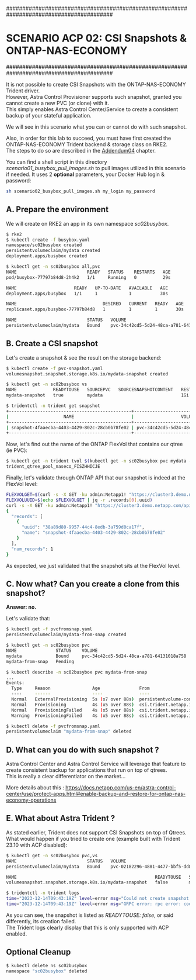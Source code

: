 #########################################################################################
# SCENARIO ACP 02: CSI Snapshots & ONTAP-NAS-ECONOMY
#########################################################################################

It is not possible to create CSI Snapshots with the ONTAP-NAS-ECONOMY Trident driver.  
However, Astra Control Provisioner supports such snapshot, granted you cannot create a new PVC (or clone) with it.  
This simply enables Astra Control Center/Service to create a consistent backup of your stateful application.  

We will see in this scenario what you can or cannot do with such snapshot.  

Also, in order for this lab to succeed, you must have first created the ONTAP-NAS-ECONOMY Trident backend & storage class on RKE2.  
The steps to do so are described in the [Addendum04](../../Addendum/Addenda04/) chapter.  

You can find a shell script in this directory _scenario01_busybox_pull_images.sh_ to pull images utilized in this scenario if needed. It uses 2 **optional** parameters, your Docker Hub login & password:

```bash
sh scenario02_busybox_pull_images.sh my_login my_password
```

## A. Prepare the environment

We will create on RKE2 an app in its own namespace _sc02busybox_.  
```bash
$ rke2
$ kubectl create -f busybox.yaml
namespace/sc02busybox created
persistentvolumeclaim/mydata created
deployment.apps/busybox created

$ kubectl get -n sc02busybox all,pvc
NAME                           READY   STATUS    RESTARTS   AGE
pod/busybox-77797b84d8-2h4k2   1/1     Running   0          29s

NAME                      READY   UP-TO-DATE   AVAILABLE   AGE
deployment.apps/busybox   1/1     1            1           30s

NAME                                 DESIRED   CURRENT   READY   AGE
replicaset.apps/busybox-77797b84d8   1         1         1       30s

NAME                           STATUS   VOLUME                                     CAPACITY   ACCESS MODES   STORAGECLASS      AGE
persistentvolumeclaim/mydata   Bound    pvc-34c42cd5-5d24-48ca-a781-64131018a758   1Gi        RWX            sc-nas-eco-svm2   30s
```

## B. Create a CSI snapshot

Let's create a snapshot & see the result on the storage backend:  
```bash
$ kubectl create -f pvc-snapshot.yaml
volumesnapshot.snapshot.storage.k8s.io/mydata-snapshot created

$ kubectl get -n sc02busybox vs
NAME              READYTOUSE   SOURCEPVC   SOURCESNAPSHOTCONTENT   RESTORESIZE   SNAPSHOTCLASS   SNAPSHOTCONTENT                                    CREATIONTIME   AGE
mydata-snapshot   true         mydata                              1Gi           csi-snapclass   snapcontent-4faaecba-4403-4429-802c-28cb0b78fe02   99m            100m

$ tridentctl -n trident get snapshot
+-----------------------------------------------+------------------------------------------+---------+
|                     NAME                      |                  VOLUME                  | MANAGED |
+-----------------------------------------------+------------------------------------------+---------+
| snapshot-4faaecba-4403-4429-802c-28cb0b78fe02 | pvc-34c42cd5-5d24-48ca-a781-64131018a758 | true    |
+-----------------------------------------------+------------------------------------------+---------+
```

Now, let's find out the name of the ONTAP FlexVol that contains our qtree (ie PVC):
```bash
$ kubectl get -n trident tvol $(kubectl get -n sc02busybox pvc mydata -o=jsonpath='{.spec.volumeName}') -o=jsonpath='{.config.internalID}' | awk -F '/' '{print $5}'
trident_qtree_pool_naseco_FISZHHICJE
```
Finally, let's validate through ONTAP API that our snapshot is indeed at the FlexVol level:
```bash
FLEXVOLGET=$(curl -s -X GET -ku admin:Netapp1! "https://cluster3.demo.netapp.com/api/storage/volumes?name=trident_qtree_pool_naseco_FISZHHICJE" -H "accept: application/json")
FLEXVOLUUID=$(echo $FLEXVOLGET | jq -r .records[0].uuid)
curl -s -X GET -ku admin:Netapp1! "https://cluster3.demo.netapp.com/api/storage/volumes/$FLEXVOLUUID/snapshots" -H "accept: application/json"
{
  "records": [
    {
      "uuid": "38a89d80-9957-44c4-8edb-3a759d0ca17f",
      "name": "snapshot-4faaecba-4403-4429-802c-28cb0b78fe02"
    }
  ],
  "num_records": 1
}
```
As expected, we just validated that the snapshot sits at the FlexVol level.

## C. Now what? Can you create a clone from this snapshot?  

**Answer: no.**  

Let's validate that:
```bash
$ kubectl get -f pvcfromsnap.yaml 
persistentvolumeclaim/mydata-from-snap created

$ kubectl get -n sc02busybox pvc
NAME               STATUS    VOLUME                                     CAPACITY   ACCESS MODES   STORAGECLASS      AGE
mydata             Bound     pvc-34c42cd5-5d24-48ca-a781-64131018a758   1Gi        RWX            sc-nas-eco-svm2   18m
mydata-from-snap   Pending                                                                        sc-nas-eco-svm2   15s

$ kubectl describe -n sc02busybox pvc mydata-from-snap
...
Events:
  Type     Reason                Age               From                                                                                           Message
  ----     ------                ----              ----                                                                                           -------
  Normal   ExternalProvisioning  5s (x7 over 88s)  persistentvolume-controller                                                                    waiting for a volume to be created, either by external provisioner "csi.trident.netapp.io" or manually created by system administrator
  Normal   Provisioning          4s (x5 over 88s)  csi.trident.netapp.io_trident-controller-c97f4bc6f-ltvtw_3fcc6015-3406-43a7-a849-03fe50223963  External provisioner is provisioning volume for claim "sc02busybox/mydata-from-snap"
  Normal   ProvisioningFailed    4s (x5 over 88s)  csi.trident.netapp.io                                                                          failed to create cloned volume pvc-fa88b07f-33ea-4637-848d-cf95e0573b4c on backend svm2-nas-eco: cloning is not supported by backend type ontap-nas-economy
  Warning  ProvisioningFailed    4s (x5 over 88s)  csi.trident.netapp.io_trident-controller-c97f4bc6f-ltvtw_3fcc6015-3406-43a7-a849-03fe50223963  failed to provision volume with StorageClass "sc-nas-eco-svm2": rpc error: code = Unknown desc = failed to create cloned volume pvc-fa88b07f-33ea-4637-848d-cf95e0573b4c on backend svm2-nas-eco: cloning is not supported by backend type ontap-nas-economy

$ kubectl delete -f pvcfromsnap.yaml 
persistentvolumeclaim "mydata-from-snap" deleted
```

## D. What can you do with such snapshot ?

Astra Control Center and Astra Control Service will leverage that feature to create consistent backup for applications that run on top of qtrees.  
This is really a clear differentiator on the market...

More details about this : https://docs.netapp.com/us-en/astra-control-center/use/protect-apps.html#enable-backup-and-restore-for-ontap-nas-economy-operations

## E. What about Astra Trident ? 

As stated earlier, Trident does not support CSI Snapshots on top of Qtrees.  
What would happen if you tried to create one (example built with Trident 23.10 with ACP disabled):  
```bash
$ kubectl get -n sc02busybox pvc,vs
NAME                           STATUS   VOLUME                                     CAPACITY   ACCESS MODES   STORAGECLASS      AGE
persistentvolumeclaim/mydata   Bound    pvc-02182296-4881-4477-bbf5-dd8ceef18bdb   1Gi        RWX            sc-nas-eco-svm2   2m24s

NAME                                                     READYTOUSE   SOURCEPVC   SOURCESNAPSHOTCONTENT   RESTORESIZE   SNAPSHOTCLASS   SNAPSHOTCONTENT                                    CREATIONTIME   AGE
volumesnapshot.snapshot.storage.k8s.io/mydata-snapshot   false        mydata                                            csi-snapclass   snapcontent-4e3d98ae-9a7e-4330-ad1b-fec8084f6b96                  2m1s

$ tridentctl -n trident logs
time="2023-12-14T09:43:19Z" level=error msg="Could not create snapshot." Method=CreateSnapshot Type=NASQtreeStorageDriver error="acp is not enabled" logLayer=core requestID=73b88a03-f8ed-46e8-bb24-4c22d14cb773 requestSource=CSI snapshotName=snapshot-4e3d98ae-9a7e-4330-ad1b-fec8084f6b96 sourceVolume=naseco_pvc_02182296_4881_4477_bbf5_dd8ceef18bdb workflow="snapshot=create"
time="2023-12-14T09:43:19Z" level=error msg="GRPC error: rpc error: code = Internal desc = failed to create snapshot snapshot-4e3d98ae-9a7e-4330-ad1b-fec8084f6b96 for volume pvc-02182296-4881-4477-bbf5-dd8ceef18bdb on backend svm2-nas-eco: acp is not enabled" logLayer=csi_frontend requestID=73b88a03-f8ed-46e8-bb24-4c22d14cb773 requestSource=CSI
```

As you can see, the snapshot is listed as _READYTOUSE: false_, or said differently, its creation failed.  
The Trident logs clearly display that this is only supported with ACP enabled.  

## Optional Cleanup

```bash
$ kubectl delete ns sc02busybox
namespace "sc02busybox" deleted
```